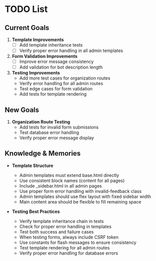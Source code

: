# TODO List

## Current Goals
1. **Template Improvements**
   - [ ] Add template inheritance tests
   - [ ] Verify proper error handling in all admin templates

2. **Form Validation Improvements**
   - [ ] Improve error message consistency
   - [ ] Add validation for bot description length

3. **Testing Improvements**
   - Add more test cases for organization routes
   - Verify error handling for all admin routes
   - Test edge cases for form validation
   - Add tests for template rendering

## New Goals
1. **Organization Route Testing**
   - Add tests for invalid form submissions
   - Test database error handling
   - Verify proper error message display

## Knowledge & Memories
- **Template Structure**
  * Admin templates must extend base.html directly
  * Use consistent block names (content for all pages)
  * Include _sidebar.html in all admin pages
  * Use proper form error handling with invalid-feedback class
  * Admin templates should use flex layout with fixed sidebar width
  * Main content area should be flexible to fill remaining space

- **Testing Best Practices**
  * Verify template inheritance chain in tests
  * Check for proper error handling in templates
  * Test both success and failure cases
  * When testing forms, always include CSRF token
  * Use constants for flash messages to ensure consistency
  * Test template rendering for all admin routes
  * Verify proper error handling for database errors

